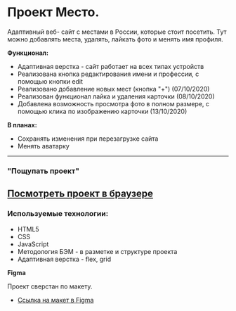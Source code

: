 # Проект Место.
Адаптивный веб- сайт с местами в России, которые стоит посетить. Тут можно добавлять места,
удалять, лайкать фото и менять имя профиля.

**Функционал:**
* Адаптивная верстка - сайт работает на всех типах устройств
* Реализована кнопка редактирования имени и профессии, с помощью кнопки edit
* Реализовано добавление новых мест (кнопка "+") (07/10/2020)
* Реализован функционал лайка и удаления карточки (08/10/2020)
* Добавлена возможность просмотра фото в полном размере, с помощью клика по изображению карточки (13/10/2020)

**В планах:**
* Сохранять изменения при перезагрузке сайта
* Менять аватарку
----------

### "Пощупать проект"

[Посмотреть проект в браузере](https://tom-pepper.github.io/mesto/index.html)
---

### Используемые технологии:
* HTML5
* CSS
* JavaScript
* Методология БЭМ - в разметке и структуре проекта
* Адаптивная верстка - flex, grid

**Figma**

Проект сверстан по макету.
* [Ссылка на макет в Figma](https://www.figma.com/file/StZjf8HnoeLdiXS7dYrLAh/JavaScript.-Sprint-4)
